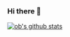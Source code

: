 ### Hi there 👋

[![ob's github stats](https://github-readme-stats.vercel.app/api?username=kookob&show_icons=true&theme=tokyonight)](https://github.com/kookob)

<!--
**kookob/kookob** is a ✨ _special_ ✨ repository because its `README.md` (this file) appears on your GitHub profile.

Here are some ideas to get you started:

- 🔭 I’m currently working on ...
- 🌱 I’m currently learning ...
- 👯 I’m looking to collaborate on ...
- 🤔 I’m looking for help with ...
- 💬 Ask me about ...
- 📫 How to reach me: ...
- 😄 Pronouns: ...
- ⚡ Fun fact: ...
-->
